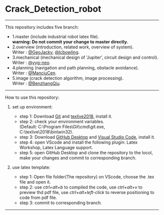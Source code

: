 # Crack_Detection_robot
----------------------------------------------------
This repository includes five branch:
- 1.master (include industrial robot latex file).  
  **warning: Do not commit your change to master directly.**
- 2.overview (introduction, related work, overview of system).  
  Writer : [@GeoJacky](https://github.com/GeoJacky), [@lcbowling](https://github.com/lcbowling).  
- 3.mechanical (mechanical design of 'Jupiter', circuit design and control).  
  Writer : [@yyg-neo](https://github.com/yyg-neo).
- 4.planning (navigation and path planning, obstacle avoidance).  
  Writer : [@ManciuCen](https://github.com/ManciuCen).
- 5.image (crack detection algorithm, image processing).  
  Writer : [@BenzhangQiu](https://github.com/BenzhangQiu).
---------------------------------------------------
How to use this repository:  
1. set up environment:  
   - step 1: Download [Git](https://git-scm.com/download/win) and [texlive2018](https://mirrors.tuna.tsinghua.edu.cn/CTAN/systems/texlive/Images/), install it.
   - step 2: check your environment variables.  
   (Default: C:\Program Files\Git\cmd\git.exe, C:\texlive\2018\bin\win32).  
   - step 3: Download [GitHub Desktop](https://central.github.com/deployments/desktop/desktop/latest/win32) and [Visual Studio Code](https://code.visualstudio.com/), install it.  
   - step 4: open VScode and install the following plugin: Latex Workshop, Latex Language support.  
   - step 5: open GitHub Desktop and clone the repository to the locol, make your changes and commit to corresponding branch.  

2. use latex template:
   - step 1: Open file folder(The repository) on VScode, choose the .tex file and open it.  
   - step 2: use *ctrl+alt+b* to compiled the code, use *ctrl+alt+v* to preview thd pdf file, use *ctrl+alt+left-click* to reverse positioning to code from pdf file.  
   - step 3: commit to corresponding branch.  
---------------------------------------------------

  
